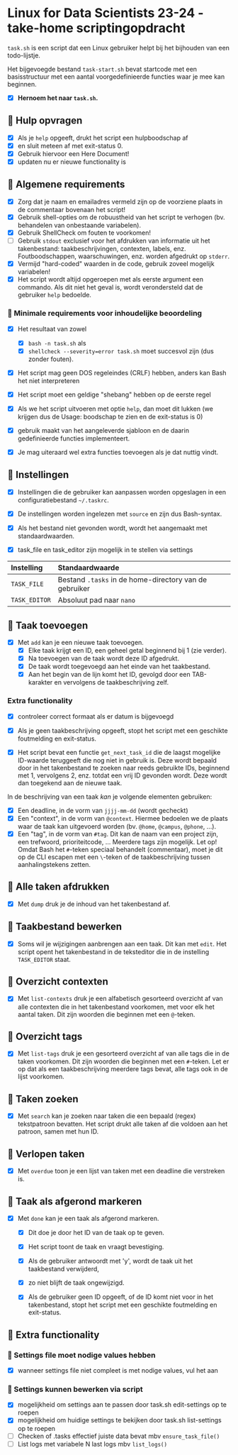 # Linux for Data Scientists 23-24 - take-home scriptingopdracht

`task.sh` is een script dat een Linux gebruiker helpt bij het bijhouden van een todo-lijstje.

Het bijgevoegde bestand `task-start.sh` bevat startcode met een basisstructuur met een aantal voorgedefinieerde functies waar je mee kan beginnen. 

- [x] **Hernoem het naar `task.sh`.**

## :purple_heart: Hulp opvragen

- [x] Als je `help` opgeeft, drukt het script een hulpboodschap af 
- [x] en sluit meteen af met exit-status 0. 
- [x] Gebruik hiervoor een Here Document!
- [x] updaten nu er nieuwe functionality is

## :purple_heart: Algemene requirements

- [x] Zorg dat je naam en emailadres vermeld zijn op de voorziene plaats in de commentaar bovenaan het script!
- [x] Gebruik shell-opties om de robuustheid van het script te verhogen (bv. behandelen van onbestaande variabelen).
- [x] Gebruik ShellCheck om fouten te voorkomen!
- [ ] Gebruik `stdout` exclusief voor het afdrukken van informatie uit het takenbestand: taakbeschrijvingen, contexten, labels, enz. Foutboodschappen, waarschuwingen, enz. worden afgedrukt op `stderr`.
- [x] Vermijd "hard-coded" waarden in de code, gebruik zoveel mogelijk variabelen!
- [x] Het script wordt altijd opgeroepen met als eerste argument een commando. Als dit niet het geval is, wordt verondersteld dat de gebruiker `help` bedoelde.

### :purple_heart: Minimale requirements voor inhoudelijke beoordeling

- [x] Het resultaat van zowel 
  - [x] `bash -n task.sh` als 
  - [x] `shellcheck --severity=error task.sh` moet succesvol zijn (dus zonder fouten).
- [x] Het script mag geen DOS regeleindes (CRLF) hebben, anders kan Bash het niet interpreteren
- [x] Het script moet een geldige "shebang" hebben op de eerste regel
- [x] Als we het script uitvoeren met optie `help`, dan moet dit lukken (we krijgen dus de Usage: boodschap te zien en de exit-status is 0)

- [x] gebruik maakt van het aangeleverde sjabloon en de daarin gedefinieerde functies implementeert. 
- [x] Je mag uiteraard wel extra functies toevoegen als je dat nuttig vindt.

## :purple_heart: Instellingen

- [x] Instellingen die de gebruiker kan aanpassen worden opgeslagen in een configuratiebestand `~/.taskrc`. 
- [x] De instellingen worden ingelezen met `source` en zijn dus Bash-syntax.

- [x] Als het bestand niet gevonden wordt, wordt het aangemaakt met standaardwaarden.

- [x] task_file en task_editor zijn mogelijk in te stellen via settings

| Instelling    | Standaardwaarde                                        |
| :------------ | :----------------------------------------------------- |
| `TASK_FILE`   | Bestand `.tasks` in de home-directory van de gebruiker |
| `TASK_EDITOR` | Absoluut pad naar `nano`                               |


## :purple_heart: Taak toevoegen

- [x] Met `add` kan je een nieuwe taak toevoegen. 
  - [x] Elke taak krijgt een ID, een geheel getal beginnend bij 1 (zie verder). 
  - [x] Na toevoegen van de taak wordt deze ID afgedrukt. 
  - [x] De taak wordt toegevoegd aan het einde van het taakbestand. 
  - [x] Aan het begin van de lijn komt het ID, gevolgd door een TAB-karakter en vervolgens de taakbeschrijving zelf.

### Extra functionality
- [x] controleer correct formaat als er datum is bijgevoegd

- [x] Als je geen taakbeschrijving opgeeft, stopt het script met een geschikte foutmelding en exit-status.

- [x] Het script bevat een functie `get_next_task_id` die de laagst mogelijke ID-waarde teruggeeft die nog niet in gebruik is. Deze wordt bepaald door in het takenbestand te zoeken naar reeds gebruikte IDs, beginnend met 1, vervolgens 2, enz. totdat een vrij ID gevonden wordt. Deze wordt dan toegekend aan de nieuwe taak.

In de beschrijving van een taak *kan* je volgende elementen gebruiken:

- [x] Een deadline, in de vorm van `jjjj-mm-dd` (wordt gecheckt)
- [x] Een "context", in de vorm van `@context`. Hiermee bedoelen we de plaats waar de taak kan uitgevoerd worden (bv. `@home`, `@campus`, `@phone`, ...).
- [x] Een "tag", in de vorm van `#tag`. Dit kan de naam van een project zijn, een trefwoord, prioriteitcode, ... Meerdere tags zijn mogelijk. Let op! Omdat Bash het `#`-teken speciaal behandelt (commentaar), moet je dit op de CLI escapen met een `\`-teken of de taakbeschrijving tussen aanhalingstekens zetten.

## :purple_heart: Alle taken afdrukken

- [x] Met `dump` druk je de inhoud van het takenbestand af.

## :purple_heart: Taakbestand bewerken

- [x] Soms wil je wijzigingen aanbrengen aan een taak. Dit kan met `edit`. Het script opent het takenbestand in de teksteditor die in de instelling `TASK_EDITOR` staat.


## :purple_heart: Overzicht contexten

- [x] Met `list-contexts` druk je een alfabetisch gesorteerd overzicht af van alle contexten die in het takenbestand voorkomen, met voor elk het aantal taken. Dit zijn woorden die beginnen met een `@`-teken.

## :purple_heart: Overzicht tags

- [x] Met `list-tags` druk je een gesorteerd overzicht af van alle tags die in de taken voorkomen. Dit zijn woorden die beginnen met een `#`-teken. Let er op dat als een taakbeschrijving meerdere tags bevat, alle tags ook in de lijst voorkomen.

## :purple_heart: Taken zoeken

- [x] Met `search` kan je zoeken naar taken die een bepaald (regex) tekstpatroon bevatten. Het script drukt alle taken af die voldoen aan het patroon, samen met hun ID.

## :purple_heart: Verlopen taken

- [x] Met `overdue` toon je een lijst van taken met een deadline die verstreken is.

## :purple_heart: Taak als afgerond markeren

- [x] Met `done` kan je een taak als afgerond markeren. 
  - [x] Dit doe je door het ID van de taak op te geven. 
  - [x] Het script toont de taak en vraagt bevestiging. 
  - [x] Als de gebruiker antwoordt met 'y', wordt de taak uit het taakbestand verwijderd, 
  - [x] zo niet blijft de taak ongewijzigd.

  - [x] Als de gebruiker geen ID opgeeft, of de ID komt niet voor in het takenbestand, stopt het script met een geschikte foutmelding en exit-status.

## :white_heart: Extra functionality
### :purple_heart: Settings file moet nodige values hebben
- [x] wanneer settings file niet compleet is met nodige values, vul het aan
### :purple_heart: Settings kunnen bewerken via script
- [x] mogelijkheid om settings aan te passen door task.sh edit-settings op te roepen
- [x] mogelijkheid om huidige settings te bekijken door task.sh list-settings op te roepen 
- [ ] Checken of .tasks effectief juiste data bevat mbv `ensure_task_file()`
- [ ] List logs met variabele N last logs mbv `list_logs()`